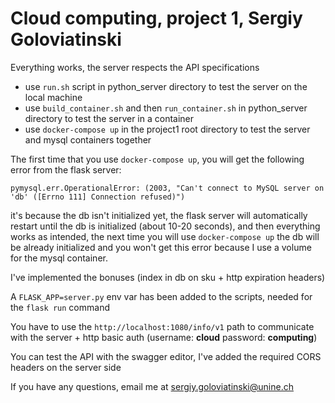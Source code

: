 # Cloud computing, project 1, Sergiy Goloviatinski

Everything works, the server respects the API specifications
- use `run.sh` script in python_server directory to test the server on the local machine
- use `build_container.sh` and then `run_container.sh` in python_server directory to test the server in a container
- use `docker-compose up` in the project1 root directory to test the server and mysql containers together

The first time that you use `docker-compose up`, you will get the following error from the flask server: 
```
pymysql.err.OperationalError: (2003, "Can't connect to MySQL server on 'db' ([Errno 111] Connection refused)")
```
it's because the db isn't initialized yet, the flask server will automatically restart until the db is initialized (about 10-20 seconds), and then everything works as intended, the next time you will use `docker-compose up` the db will be already initialized and you won't get this error because I use a volume for the mysql container.

I've implemented the bonuses (index in db on sku + http expiration headers)

A `FLASK_APP=server.py` env var has been added to the scripts, needed for the `flask run` command

You have to use the `http://localhost:1080/info/v1` path to communicate with the server + http basic auth (username: **cloud** password: **computing**)

You can test the API with the swagger editor, I've added the required CORS headers on the server side

If you have any questions, email me at sergiy.goloviatinski@unine.ch